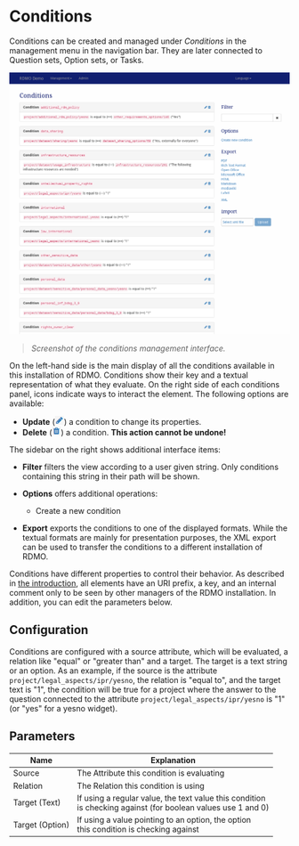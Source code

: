 # Conditions

Conditions can be created and managed under *Conditions* in the management menu in the navigation bar. They are later connected to Question sets, Option sets, or Tasks.

![](../_static/img/screens/conditions.png)
> *Screenshot of the conditions management interface.*

On the left-hand side is the main display of all the conditions available in this installation of RDMO. Conditions show their key and a textual representation of what they evaluate. On the right side of each conditions panel, icons indicate ways to interact the element. The following options are available:

* **Update** (![](../_static/img/icons/update.png)) a condition to change its properties.
* **Delete** (![](../_static/img/icons/delete.png)) a condition. **This action cannot be undone!**

The sidebar on the right shows additional interface items:

* **Filter** filters the view according to a user given string. Only conditions containing this string in their path will be shown.
* **Options** offers additional operations:

  * Create a new condition

* **Export** exports the conditions to one of the displayed formats. While the textual formats are mainly for presentation purposes, the XML export can be used to transfer the conditions to a different installation of RDMO.

Conditions have different properties to control their behavior. As described in [the introduction](index.html), all elements have an URI prefix, a key, and an internal comment only to be seen by other managers of the RDMO installation. In addition, you can edit the parameters below.

## Configuration

Conditions are configured with a source attribute, which will be evaluated, a relation like "equal" or "greater than" and a target. The target is a text string or an option. As an example, if the source is the attribute `project/legal_aspects/ipr/yesno`, the relation is "equal to", and the target text is "1", the condition will be true for a project where the answer to the question connected to the attribute `project/legal_aspects/ipr/yesno` is "1" (or "yes" for a yesno widget).

## Parameters

|Name|Explanation|
|-|-|
|Source|The Attribute this condition is evaluating|
|Relation|The Relation this condition is using|
|Target (Text)|If using a regular value, the text value this condition<br>is checking against (for boolean values use 1 and 0)|
|Target (Option)|If using a value pointing to an option, the option<br>this condition is checking against|
